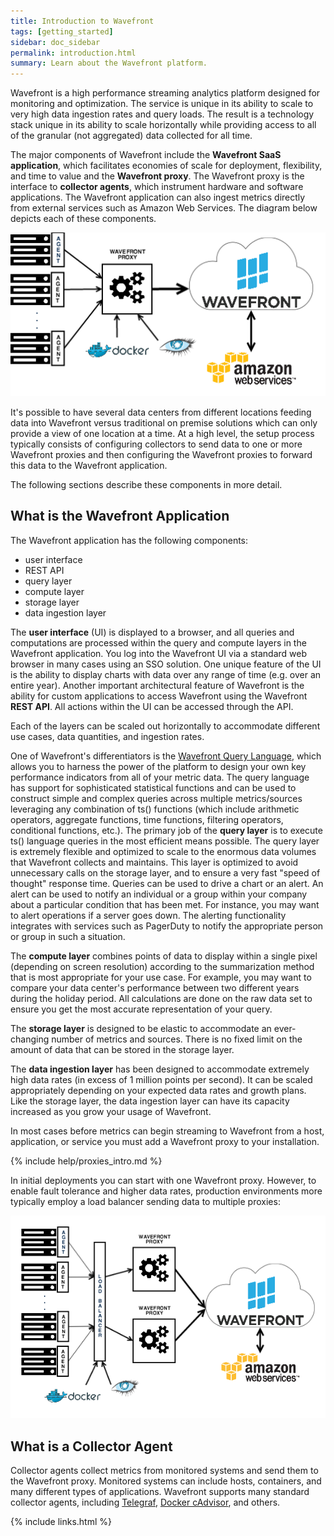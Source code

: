 ```yaml
---
title: Introduction to Wavefront
tags: [getting_started]
sidebar: doc_sidebar
permalink: introduction.html
summary: Learn about the Wavefront platform.
---
```

Wavefront is a high performance streaming analytics platform designed for monitoring and optimization.  The service is
unique in its ability to scale to very high data ingestion rates and query loads. The result is a technology stack
unique in its ability to scale horizontally while providing access to all of the granular (not aggregated) data
collected for all time.

The major components of Wavefront include the **Wavefront SaaS application**, which facilitates economies of scale for
deployment, flexibility, and time to value and the **Wavefront proxy**.  The Wavefront proxy is the interface to
**collector agents**, which instrument hardware and software applications. The Wavefront application can also ingest metrics
directly from external services such as Amazon Web Services. The diagram below depicts each of these components.

![Wavefront architecture](images/wavefront_architecture.png)

It's possible to have several data centers from different locations feeding data into Wavefront versus traditional on
premise solutions which can only provide a view of one location at a time.  At a high level, the setup process typically
consists of configuring collectors to send data to one or more Wavefront proxies and then configuring the Wavefront
proxies to forward this data to the Wavefront application.

The following sections describe these components in more detail.

## What is the Wavefront Application

The Wavefront application has the following components:

-   user interface
-   REST API
-   query layer
-   compute layer
-   storage layer
-   data ingestion layer

The **user interface** (UI) is displayed to a browser, and all queries and computations are processed within the
query and compute layers in the Wavefront application.  You log into the Wavefront UI via a standard web browser in many cases
using an SSO solution.  One unique feature of the UI is the ability to display charts with data over any range of time
(e.g. over an entire year). Another important architectural feature of Wavefront is the ability for custom applications
to access Wavefront using the Wavefront **REST API**.  All actions within the UI can be accessed through the API.

Each of the layers can be scaled out horizontally to accommodate different use cases, data quantities, and
ingestion rates.

One of Wavefront's differentiators is the [Wavefront Query Language](query_language_reference), which
allows you to harness the power of the platform to design your own key performance indicators from all of your metric
data. The query language has support for sophisticated statistical functions and can be used to construct simple and
complex queries across multiple metrics/sources leveraging any combination of ts() functions (which include arithmetic
operators, aggregate functions, time functions, filtering operators, conditional functions, etc.). The primary job of
the **query layer** is to execute ts() language queries in the most efficient means possible. The query layer is
extremely flexible and optimized to scale to the enormous data volumes that Wavefront collects and maintains. This layer
is optimized to avoid unnecessary calls on the storage layer, and to ensure a very fast "speed of thought" response
time. Queries can be used to drive a chart or an alert. An alert can be used to notify an individual or a group
within your company about a particular condition that has been met.  For instance, you may want to alert operations if a
server goes down. The alerting functionality integrates with services such as PagerDuty to notify the appropriate
person or group in such a situation.

The **compute layer** combines points of data to display within a single pixel (depending on screen resolution)
according to the summarization method that is most appropriate for your use case. For example, you may want to compare
your data center's performance between two different years during the holiday period. All calculations are done on
the raw data set to ensure you get the most accurate representation of your query.

The **storage layer** is designed to be elastic to accommodate an ever-changing number of metrics and sources.  There is
no fixed limit on the amount of data that can be stored in the storage layer.

The **data ingestion layer** has been designed to accommodate extremely high data rates (in excess of 1 million points
per second).  It can be scaled appropriately depending on your expected data rates and growth plans.  Like the storage
layer, the data ingestion layer can have its capacity increased as you grow your usage of Wavefront.

In most cases before metrics can begin streaming to Wavefront from a host, application, or service you must add a
Wavefront proxy to your installation.

{% include help/proxies_intro.md %}

In initial deployments you can start with one Wavefront proxy. However, to enable fault tolerance and higher data rates,
production environments more typically employ a load balancer sending data to multiple proxies:

![Wavefront architecture load balanced](images/wavefront_architecture_lb.png)

## What is a Collector Agent

Collector agents collect metrics from monitored systems and send them to the Wavefront proxy. Monitored systems can include
hosts, containers, and many different types of applications. Wavefront supports many standard collector agents, including
[Telegraf](https://github.com/influxdata/telegraf), [Docker cAdvisor​](https://github.com/google/cadvisor), and others.

{% include links.html %}
